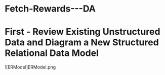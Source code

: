 # Fetch-Rewards---DA

# First - Review Existing Unstructured Data and Diagram a New Structured Relational Data Model

![ERModel]ERModel.png
